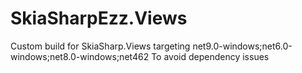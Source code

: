 # SkiaSharpEzz.Views

Custom build for SkiaSharp.Views targeting net9.0-windows;net6.0-windows;net8.0-windows;net462
To avoid dependency issues